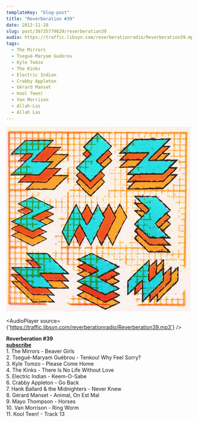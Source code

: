 ```yaml
---
templateKey: "blog-post"
title: "Reverberation #39"
date: 2012-11-28
slug: post/36735779829/reverberation39
audio: https://traffic.libsyn.com/reverberationradio/Reverberation39.mp3
tags:
  - The Mirrors
  - Tsegué-Maryam Guébrou
  - Kyle Tomzo
  - The Kinks
  - Electric Indian
  - Crabby Appleton
  - Gérard Manset
  - Kool Teen!
  - Van Morrison
  - Allah-Las
  - Allah Las
---
```


![Reverberation #39](../images/4c437344381ce7cebc2dc34d45e44728f99c6b3db36413263c2b2c7b5606e780.jpg)

<AudioPlayer source={'https://traffic.libsyn.com/reverberationradio/Reverberation39.mp3'} />

<p><strong>Reverberation #39<br /></strong><strong><strong><strong><a href="https://itunes.apple.com/us/podcast/reverberation-radio/id520739212?ign-mpt=uo%3D4" title="subscribe" target="_blank">subscribe<br /></a></strong></strong></strong>1. The Mirrors - Beaver Girls<br />2. Tsegu&eacute;-Maryam Gu&eacute;brou - Tenkou! Why Feel Sorry?<br />3. Kyle Tomzo - Please Come Home<br />4. The Kinks - There Is No Life Without Love<br />5. Electric Indian - Keem-O-Sabe<br />6. Crabby Appleton - Go Back<br />7. Hank Ballard &amp; the Midnighters - Never Knew<br />8. G&eacute;rard Manset - Animal, On Est Mal<br />9. Mayo Thompson - Horses<br />10. Van Morrison - Ring Worm<br />11. Kool Teen! - Track 13</p>
